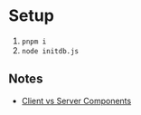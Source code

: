 # Setup

1. `pnpm i`
2. `node initdb.js`

## Notes

- [Client vs Server Components](./docs/client-vs-server-components.md)
